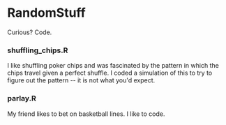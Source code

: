# RandomStuff
Curious? Code.


### shuffling_chips.R
I like shuffling poker chips and was fascinated by the pattern in which the chips travel given a perfect shuffle. I coded a simulation of this to try to figure out the pattern -- it is not what you'd expect.


### parlay.R
My friend likes to bet on basketball lines. I like to code.
